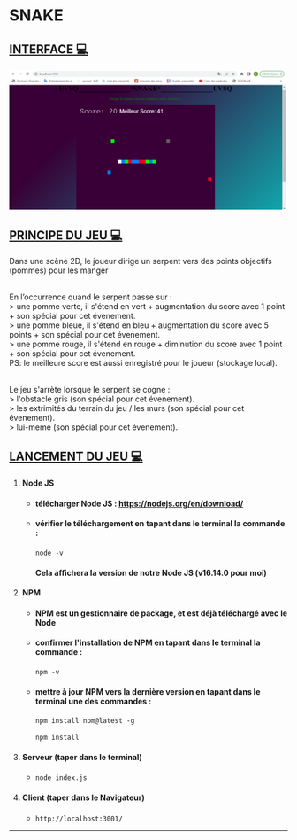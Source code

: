 # SNAKE

## <u> INTERFACE 💻</u>

![Interfece de l'application](snake.png)

## <u> PRINCIPE DU JEU 💻</u> 

Dans une scène 2D, le joueur dirige un serpent vers des points objectifs (pommes) pour les manger 

<br> En l’occurrence quand le serpent passe sur : 
  <br> > une pomme verte, il s'étend en vert + augmentation du score avec 1 point + son spécial pour cet évenement.
  <br> > une pomme bleue, il s'étend en bleu + augmentation du score avec 5 points + son spécial pour cet évenement.
  <br> > une pomme rouge, il s'étend en rouge + diminution du score avec 1 point + son spécial pour cet évenement.
<br> PS: le meilleure score est aussi enregistré pour le joueur (stockage local).

<br> Le jeu s'arrète lorsque le serpent se cogne : 
  <br> >  l'obstacle gris (son spécial pour cet évenement).
  <br> >  les extrimités du terrain du jeu / les murs (son spécial pour cet évenement). 
  <br> >  lui-meme (son spécial pour cet évenement). 
           

## <u> LANCEMENT DU JEU 💻</u>

1. #### Node JS

   - #### télécharger Node JS : https://nodejs.org/en/download/

   - #### vérifier le téléchargement en tapant dans le terminal la commande :

     ```
     node -v
     ```

     #### Cela affichera la version de notre Node JS (v16.14.0 pour moi)

2. #### NPM

   - #### NPM est un gestionnaire de package, et est déjà téléchargé avec le Node

   - #### confirmer l'installation de NPM en tapant dans le terminal la commande  :

     ```
     npm -v
     ```

   - #### mettre à jour NPM vers la dernière version en tapant dans le terminal une des commandes :

     ```
     npm install npm@latest -g 
     ```
     ```
     npm install 
     ```

3. #### Serveur (taper dans le terminal)
   - ####

      ```
      node index.js 
      ```

4. #### Client (taper dans le Navigateur)
   - ####
   
      ```
      http://localhost:3001/ 
      ```
------





